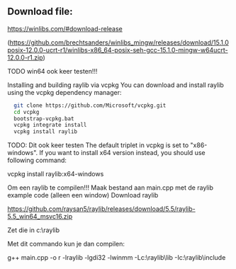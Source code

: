 
## Download file:

https://winlibs.com/#download-release

(https://github.com/brechtsanders/winlibs_mingw/releases/download/15.1.0posix-12.0.0-ucrt-r1/winlibs-x86_64-posix-seh-gcc-15.1.0-mingw-w64ucrt-12.0.0-r1.zip)

TODO win64 ook keer testen!!!



Installing and building raylib via vcpkg
You can download and install raylib using the vcpkg dependency manager:

```bash
  git clone https://github.com/Microsoft/vcpkg.git
  cd vcpkg
  bootstrap-vcpkg.bat
  vcpkg integrate install
  vcpkg install raylib
```

TODO: Dit ook keer testen
The default triplet in vcpkg is set to "x86-windows". If you want to install x64 version instead, you should use following command:

  vcpkg install raylib:x64-windows


Om een raylib te compilen!!!
Maak bestand aan main.cpp met de raylib example code (alleen een window)
Download raylib 

https://github.com/raysan5/raylib/releases/download/5.5/raylib-5.5_win64_msvc16.zip

Zet die in c:\raylib

Met dit commando kun je dan compilen:

g++ main.cpp -o r -lraylib -lgdi32 -lwinmm -Lc:\raylib\lib -Ic:\raylib\include
